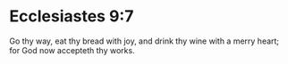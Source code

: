 # Ecclesiastes 9:7

Go thy way, eat thy bread with joy, and drink thy wine with a merry heart; for God now accepteth thy works.